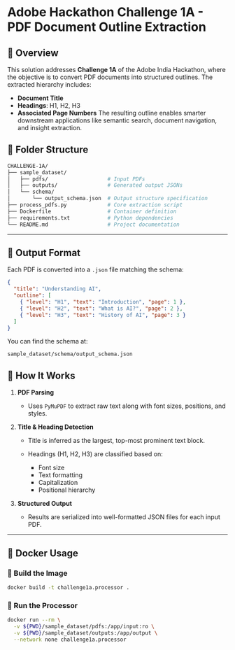# **Adobe Hackathon Challenge 1A - PDF Document Outline Extraction**
## 🚀 Overview

This solution addresses **Challenge 1A** of the Adobe India Hackathon, where the objective is to convert PDF documents into structured outlines. The extracted hierarchy includes:

- **Document Title**
- **Headings**: H1, H2, H3
- **Associated Page Numbers**
The resulting outline enables smarter downstream applications like semantic search, document navigation, and insight extraction.

## 📁 Folder Structure

```bash
CHALLENGE-1A/
├── sample_dataset/
│   ├── pdfs/                   # Input PDFs
│   ├── outputs/                # Generated output JSONs
│   └── schema/
│       └── output_schema.json  # Output structure specification
├── process_pdfs.py             # Core extraction script
├── Dockerfile                  # Container definition
├── requirements.txt            # Python dependencies
└── README.md                   # Project documentation
````

---

## 🧾 Output Format

Each PDF is converted into a `.json` file matching the schema:

```json
{
  "title": "Understanding AI",
  "outline": [
    { "level": "H1", "text": "Introduction", "page": 1 },
    { "level": "H2", "text": "What is AI?", "page": 2 },
    { "level": "H3", "text": "History of AI", "page": 3 }
  ]
}
```

You can find the schema at:

```
sample_dataset/schema/output_schema.json
```


## 🧠 How It Works

1. **PDF Parsing**

   * Uses `PyMuPDF` to extract raw text along with font sizes, positions, and styles.

2. **Title & Heading Detection**

   * Title is inferred as the largest, top-most prominent text block.
   * Headings (H1, H2, H3) are classified based on:

     * Font size
     * Text formatting
     * Capitalization
     * Positional hierarchy

3. **Structured Output**

   * Results are serialized into well-formatted JSON files for each input PDF.

---

## 🐳 Docker Usage

### 🧱 Build the Image

```bash
docker build -t challenge1a.processor .
```

### 🚀 Run the Processor

```bash
docker run --rm \
  -v ${PWD}/sample_dataset/pdfs:/app/input:ro \
  -v ${PWD}/sample_dataset/outputs:/app/output \
  --network none challenge1a.processor
```



